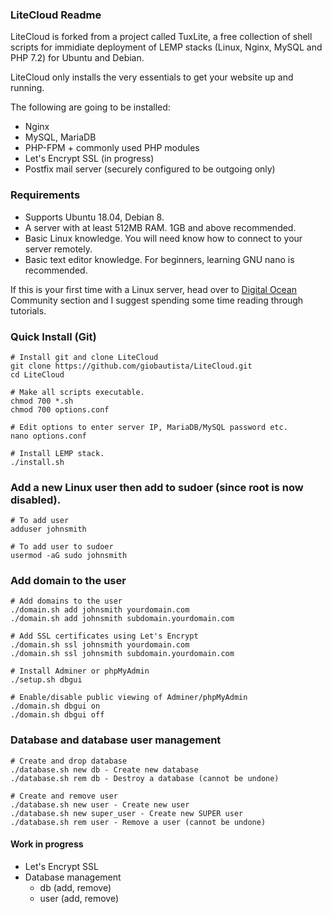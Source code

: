 ### LiteCloud Readme

LiteCloud is forked from a project called TuxLite, a free collection of shell scripts for immidiate deployment of LEMP stacks (Linux, Nginx, MySQL and PHP 7.2) for Ubuntu and Debian.

LiteCloud only installs the very essentials to get your website up and running.

The following are going to be installed:

-   Nginx
-   MySQL, MariaDB
-   PHP-FPM + commonly used PHP modules
-   Let's Encrypt SSL (in progress)
-   Postfix mail server (securely configured to be outgoing only)

### Requirements

-   Supports Ubuntu 18.04, Debian 8.
-   A server with at least 512MB RAM. 1GB and above recommended.
-   Basic Linux knowledge. You will need know how to connect to your server remotely.
-   Basic text editor knowledge. For beginners, learning GNU nano is recommended.

If this is your first time with a Linux server, head over to [Digital Ocean](https://m.do.co/c/1eb2baff1acd) Community section and I suggest spending some time reading through tutorials.

### Quick Install (Git)

    # Install git and clone LiteCloud
    git clone https://github.com/giobautista/LiteCloud.git
    cd LiteCloud

    # Make all scripts executable.
    chmod 700 *.sh
    chmod 700 options.conf

    # Edit options to enter server IP, MariaDB/MySQL password etc.
    nano options.conf

    # Install LEMP stack.
    ./install.sh

### Add a new Linux user then add to sudoer (since root is now disabled).

    # To add user
    adduser johnsmith
    
    # To add user to sudoer
    usermod -aG sudo johnsmith

### Add domain to the user

    # Add domains to the user
    ./domain.sh add johnsmith yourdomain.com
    ./domain.sh add johnsmith subdomain.yourdomain.com
    
    # Add SSL certificates using Let's Encrypt
    ./domain.sh ssl johnsmith yourdomain.com
    ./domain.sh ssl johnsmith subdomain.yourdomain.com

    # Install Adminer or phpMyAdmin
    ./setup.sh dbgui

    # Enable/disable public viewing of Adminer/phpMyAdmin
    ./domain.sh dbgui on
    ./domain.sh dbgui off

### Database and database user management

    # Create and drop database
    ./database.sh new db - Create new database
    ./database.sh rem db - Destroy a database (cannot be undone)

    # Create and remove user
    ./database.sh new user - Create new user
    ./database.sh new super_user - Create new SUPER user
    ./database.sh rem user - Remove a user (cannot be undone)

#### Work in progress
- Let's Encrypt SSL
- Database management
    + db (add, remove)
    + user (add, remove)
